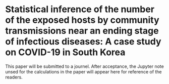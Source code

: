 # Statistical inference of the number of the exposed hosts by community transmissions near an ending stage of infectious diseases: A case study on COVID-19 in South Korea

This paper will be submitted to a journel. After acceptance, the Jupyter note unsed for the calculations in the paper will appear here for reference of the readers.

